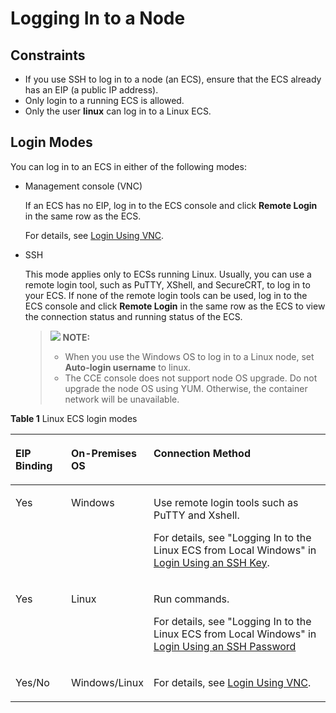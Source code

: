 # Logging In to a Node<a name="cce_01_0185"></a>

## Constraints<a name="section1492661620507"></a>

-   If you use SSH to log in to a node \(an ECS\), ensure that the ECS already has an EIP \(a public IP address\).
-   Only login to a running ECS is allowed.
-   Only the user  **linux**  can log in to a Linux ECS.

## Login Modes<a name="section1391822316511"></a>

You can log in to an ECS in either of the following modes:

-   Management console \(VNC\)

    If an ECS has no EIP, log in to the ECS console and click  **Remote Login**  in the same row as the ECS.

    For details, see  [Login Using VNC](https://docs.otc.t-systems.com/en-us/usermanual/ecs/en-us_topic_0093263550.html).

-   SSH

    This mode applies only to ECSs running Linux. Usually, you can use a remote login tool, such as PuTTY, XShell, and SecureCRT, to log in to your ECS. If none of the remote login tools can be used, log in to the ECS console and click  **Remote Login**  in the same row as the ECS to view the connection status and running status of the ECS.

    >![](/images/icon-note.gif) **NOTE:**   
    >-   When you use the Windows OS to log in to a Linux node, set  **Auto-login username**  to linux.  
    >-   The CCE console does not support node OS upgrade. Do not upgrade the node OS using YUM. Otherwise, the container network will be unavailable.  


**Table  1**  Linux ECS login modes

<a name="table8204165071419"></a>
<table><thead align="left"><tr id="row192061050201414"><th class="cellrowborder" valign="top" width="18.061806180618063%" id="mcps1.2.4.1.1"><p id="p8206135011143"><a name="p8206135011143"></a><a name="p8206135011143"></a>EIP Binding</p>
</th>
<th class="cellrowborder" valign="top" width="20.312031203120313%" id="mcps1.2.4.1.2"><p id="p15206250101419"><a name="p15206250101419"></a><a name="p15206250101419"></a>On-Premises OS</p>
</th>
<th class="cellrowborder" valign="top" width="61.626162616261624%" id="mcps1.2.4.1.3"><p id="p112061550171411"><a name="p112061550171411"></a><a name="p112061550171411"></a>Connection Method</p>
</th>
</tr>
</thead>
<tbody><tr id="row94594911172"><td class="cellrowborder" valign="top" width="18.061806180618063%" headers="mcps1.2.4.1.1 "><p id="p2808101311171"><a name="p2808101311171"></a><a name="p2808101311171"></a>Yes</p>
</td>
<td class="cellrowborder" valign="top" width="20.312031203120313%" headers="mcps1.2.4.1.2 "><p id="p48080138173"><a name="p48080138173"></a><a name="p48080138173"></a>Windows</p>
</td>
<td class="cellrowborder" valign="top" width="61.626162616261624%" headers="mcps1.2.4.1.3 "><p id="p1065011512466"><a name="p1065011512466"></a><a name="p1065011512466"></a>Use remote login tools such as PuTTY and Xshell.</p>
<p id="p146111921720"><a name="p146111921720"></a><a name="p146111921720"></a>For details, see "Logging In to the Linux ECS from Local Windows" in <a href="https://docs.otc.t-systems.com/en-us/usermanual/ecs/en-us_topic_0017955380.html" target="_blank" rel="noopener noreferrer">Login Using an SSH Key</a>.</p>
</td>
</tr>
<tr id="row14822105881716"><td class="cellrowborder" valign="top" width="18.061806180618063%" headers="mcps1.2.4.1.1 "><p id="p141559316187"><a name="p141559316187"></a><a name="p141559316187"></a>Yes</p>
</td>
<td class="cellrowborder" valign="top" width="20.312031203120313%" headers="mcps1.2.4.1.2 "><p id="p1815593101813"><a name="p1815593101813"></a><a name="p1815593101813"></a>Linux</p>
</td>
<td class="cellrowborder" valign="top" width="61.626162616261624%" headers="mcps1.2.4.1.3 "><p id="p865975924510"><a name="p865975924510"></a><a name="p865975924510"></a>Run commands.</p>
<p id="p1082285816172"><a name="p1082285816172"></a><a name="p1082285816172"></a>For details, see "Logging In to the Linux ECS from Local Windows" in <a href="https://docs.otc.t-systems.com/en-us/usermanual/ecs/en-us_topic_0017955633.html" target="_blank" rel="noopener noreferrer">Login Using an SSH Password</a></p>
</td>
</tr>
<tr id="row0207145014149"><td class="cellrowborder" valign="top" width="18.061806180618063%" headers="mcps1.2.4.1.1 "><p id="p13383131101518"><a name="p13383131101518"></a><a name="p13383131101518"></a>Yes/No</p>
</td>
<td class="cellrowborder" valign="top" width="20.312031203120313%" headers="mcps1.2.4.1.2 "><p id="p5383813159"><a name="p5383813159"></a><a name="p5383813159"></a>Windows/Linux</p>
</td>
<td class="cellrowborder" valign="top" width="61.626162616261624%" headers="mcps1.2.4.1.3 "><p id="p238317110159"><a name="p238317110159"></a><a name="p238317110159"></a>For details, see <a href="https://docs.otc.t-systems.com/en-us/usermanual/ecs/en-us_topic_0093263550.html" target="_blank" rel="noopener noreferrer">Login Using VNC</a>.</p>
</td>
</tr>
</tbody>
</table>

